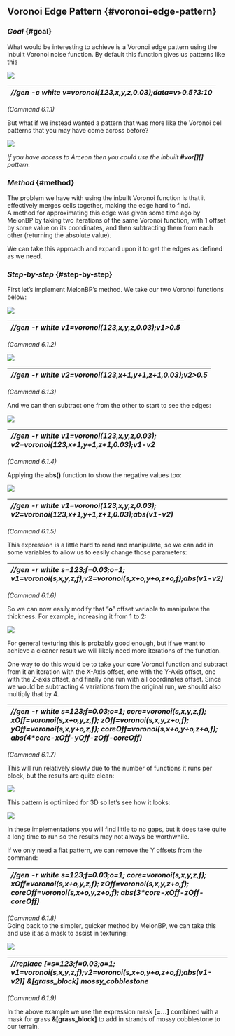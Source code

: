 ## **Voronoi Edge Pattern** {#voronoi-edge-pattern}

### *Goal* {#goal}

What would be interesting to achieve is a Voronoi edge pattern using the inbuilt Voronoi noise function. By default this function gives us patterns like this   

![](../.gitbook/assets/applied\_examples/voronoi/voronoi\_goal1.png)

| *//gen \-c white v=voronoi(123,x,y,z,0.03);data=v\>0.5?3:10* |
| :---- |

*(Command 6.1.1)*

But what if we instead wanted a pattern that was more like the Voronoi cell patterns that you may have come across before?

![](../.gitbook/assets/applied\_examples/voronoi/voronoi\_goal2.png)

*If you have access to Arceon then you could use the inbuilt **\#vor\[\]\[\]** pattern.*

### *Method* {#method}

The problem we have with using the inbuilt Voronoi function is that it effectively merges cells together, making the edge hard to find.  
A method for approximating this edge was given some time ago by MelonBP by taking two iterations of the same Voronoi function, with 1 offset by some value on its coordinates, and then subtracting them from each other (returning the absolute value).

We can take this approach and expand upon it to get the edges as defined as we need.

### *Step-by-step* {#step-by-step}

First let’s implement MelonBP’s method. We take our two Voronoi functions below:

![](../.gitbook/assets/applied\_examples/voronoi/voronoi\_step1.png)

| *//gen \-r white v1=voronoi(123,x,y,z,0.03);v1\>0.5* |
| :---- |

*(Command 6.1.2)*

![](../.gitbook/assets/applied\_examples/voronoi/voronoi\_step2.png)

| *//gen \-r white v2=voronoi(123,x+1,y+1,z+1,0.03);v2\>0.5* |
| :---- |

*(Command 6.1.3)*

And we can then subtract one from the other to start to see the edges:

![](../.gitbook/assets/applied\_examples/voronoi/voronoi\_step3.png)

| *//gen \-r white v1=voronoi(123,x,y,z,0.03); v2=voronoi(123,x+1,y+1,z+1,0.03);v1-v2* |
| :---- |

*(Command 6.1.4)*

Applying the **abs()** function to show the negative values too:  

![](../.gitbook/assets/applied\_examples/voronoi/voronoi\_step4.png)

| *//gen \-r white v1=voronoi(123,x,y,z,0.03); v2=voronoi(123,x+1,y+1,z+1,0.03);abs(v1-v2)* |
| :---- |

*(Command 6.1.5)*

This expression is a little hard to read and manipulate, so we can add in some variables to allow us to easily change those parameters:

| *//gen \-r white s=123;f=0.03;o=1; v1=voronoi(s,x,y,z,f);v2=voronoi(s,x+o,y+o,z+o,f);abs(v1-v2)* |
| :---- |

*(Command 6.1.6)*

So we can now easily modify that “**o**” offset variable to manipulate the thickness. For example, increasing it from 1 to 2:

![](../.gitbook/assets/applied\_examples/voronoi/voronoi\_step5.png)

For general texturing this is probably good enough, but if we want to achieve a cleaner result we will likely need more iterations of the function.

One way to do this would be to take your core Voronoi function and subtract from it an iteration with the X-Axis offset, one with the Y-Axis offset, one with the Z-axis offset, and finally one run with all coordinates offset. Since we would be subtracting 4 variations from the original run, we should also multiply that by 4\.

| *//gen \-r white  s=123;f=0.03;o=1; core=voronoi(s,x,y,z,f); xOff=voronoi(s,x+o,y,z,f); zOff=voronoi(s,x,y,z+o,f); yOff=voronoi(s,x,y+o,z,f); coreOff=voronoi(s,x+o,y+o,z+o,f); abs(4\*core-xOff-yOff-zOff-coreOff)* |
| :---- |

*(Command 6.1.7)*

This will run relatively slowly due to the number of functions it runs per block, but the results are quite clean:  

![](../.gitbook/assets/applied\_examples/voronoi/voronoi\_step6.png)

This pattern is optimized for 3D so let’s see how it looks:

![](../.gitbook/assets/applied\_examples/voronoi/voronoi\_3d.png)

In these implementations you will find little to no gaps, but it does take quite a long time to run so the results may not always be worthwhile.

If we only need a flat pattern, we can remove the Y offsets from the command:

| *//gen \-r white  s=123;f=0.03;o=1; core=voronoi(s,x,y,z,f); xOff=voronoi(s,x+o,y,z,f); zOff=voronoi(s,x,y,z+o,f); coreOff=voronoi(s,x+o,y,z+o,f); abs(3\*core-xOff-zOff-coreOff)* |
| :---- |

*(Command 6.1.8)*  
Going back to the simpler, quicker method by MelonBP, we can take this and use it as a mask to assist in texturing:  

![](../.gitbook/assets/applied\_examples/voronoi/voronoi\_terrain.png)

| *//replace \[=s=123;f=0.03;o=1; v1=voronoi(s,x,y,z,f);v2=voronoi(s,x+o,y+o,z+o,f);abs(v1-v2)\] &\[grass\_block\] mossy\_cobblestone* |
| :---- |

*(Command 6.1.9)*

In the above example we use the expression mask **\[=...\]** combined with a mask for grass **&\[grass\_block\]** to add in strands of mossy cobblestone to our terrain.